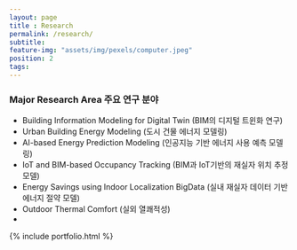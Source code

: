```yaml
---
layout: page
title : Research
permalink: /research/
subtitle:
feature-img: "assets/img/pexels/computer.jpeg"
position: 2
tags:
---
```


### Major Research Area 주요 연구 분야
* Building Information Modeling for Digital Twin (BIM의 디지털 트윈화 연구)
* Urban Building Energy Modeling (도시 건물 에너지 모델링)
* AI-based Energy Prediction Modeling (인공지능 기반 에너지 사용 예측 모델링)
* IoT and BIM-based Occupancy Tracking (BIM과 IoT기반의 재실자 위치 추정 모델)
* Energy Savings using Indoor Localization BigData (실내 재실자 데이터 기반 에너지 절약 모델)
* Outdoor Thermal Comfort (실외 열쾌적성)
*


{% include portfolio.html %}
